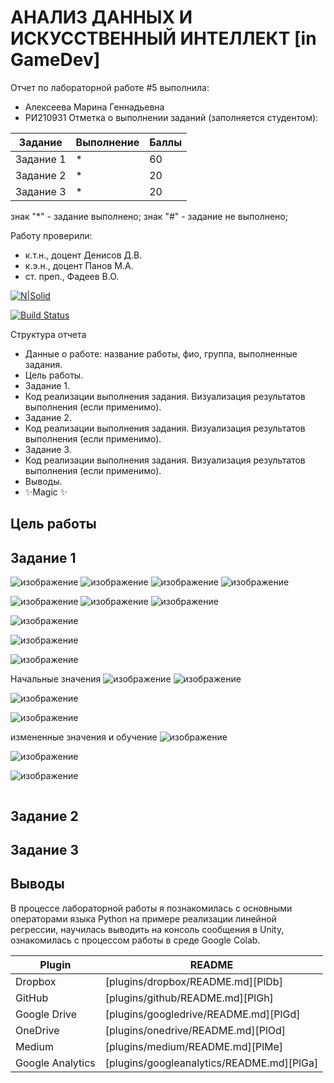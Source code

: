 # АНАЛИЗ ДАННЫХ И ИСКУССТВЕННЫЙ ИНТЕЛЛЕКТ [in GameDev]
Отчет по лабораторной работе #5 выполнила:
- Алексеева Марина Геннадьевна
- РИ210931
Отметка о выполнении заданий (заполняется студентом):

| Задание | Выполнение | Баллы |
| ------ | ------ | ------ |
| Задание 1 | * | 60 |
| Задание 2 | * | 20 |
| Задание 3 | * | 20 |

знак "*" - задание выполнено; знак "#" - задание не выполнено;

Работу проверили:
- к.т.н., доцент Денисов Д.В.
- к.э.н., доцент Панов М.А.
- ст. преп., Фадеев В.О.

[![N|Solid](https://cldup.com/dTxpPi9lDf.thumb.png)](https://nodesource.com/products/nsolid)

[![Build Status](https://travis-ci.org/joemccann/dillinger.svg?branch=master)](https://travis-ci.org/joemccann/dillinger)

Структура отчета

- Данные о работе: название работы, фио, группа, выполненные задания.
- Цель работы.
- Задание 1.
- Код реализации выполнения задания. Визуализация результатов выполнения (если применимо).
- Задание 2.
- Код реализации выполнения задания. Визуализация результатов выполнения (если применимо).
- Задание 3.
- Код реализации выполнения задания. Визуализация результатов выполнения (если применимо).
- Выводы.
- ✨Magic ✨

## Цель работы


## Задание 1
![изображение](https://user-images.githubusercontent.com/114138439/205098858-0350a796-68f9-415b-b706-ef33a639dab1.png)
![изображение](https://user-images.githubusercontent.com/114138439/205099011-97e3a4dc-fcbc-4fc0-8196-e00a122caa74.png)
![изображение](https://user-images.githubusercontent.com/114138439/205099098-0583c593-0bb2-4393-a30d-308f05d8ac0c.png)
![изображение](https://user-images.githubusercontent.com/114138439/205099231-7c31a2df-2b7d-43fd-a167-c1c1eed71f2c.png)


![изображение](https://user-images.githubusercontent.com/114138439/205104221-26cabe39-23a9-4965-816c-c683165b2389.png)
![изображение](https://user-images.githubusercontent.com/114138439/205108916-6a1c6d10-84d4-4bd5-9bcc-21cf70b1659c.png)
![изображение](https://user-images.githubusercontent.com/114138439/205126502-51011dac-8b5e-45bb-b97e-beee7977c4c3.png)


![изображение](https://user-images.githubusercontent.com/114138439/205110687-54b57ddf-7b4a-4053-8e12-785a502be155.png)

![изображение](https://user-images.githubusercontent.com/114138439/205110575-619f54b5-299f-4d15-b84e-126df0c3b7c3.png)

![изображение](https://user-images.githubusercontent.com/114138439/205112218-247caae5-c310-467d-83b4-c6a93e9a7396.png)

Начальные значения 
![изображение](https://user-images.githubusercontent.com/114138439/205114699-f05323a0-92ff-49f3-b7a7-a5e9c941c00d.png)
![изображение](https://user-images.githubusercontent.com/114138439/205112497-13903a8c-1807-40eb-b3fc-74aa17e288bd.png)

![изображение](https://user-images.githubusercontent.com/114138439/205125113-b3124b74-c554-41fb-af38-7c96cae1865f.png)



![изображение](https://user-images.githubusercontent.com/114138439/205115471-9c380c8b-2f02-4ef7-bcd6-13b62d867564.png)

измененные значения и обучение
![изображение](https://user-images.githubusercontent.com/114138439/205117231-43d832ba-22c5-45cc-99fe-a36b696d132b.png)

![изображение](https://user-images.githubusercontent.com/114138439/205116248-d6233bba-c67c-44b8-a570-8c104bcd14af.png)

![изображение](https://user-images.githubusercontent.com/114138439/205125824-e158955d-86b6-49b8-a08e-5263d6ec6ca7.png)






```

```

## Задание 2
###



## Задание 3

### 




## Выводы

В процессе лабораторной работы я познакомилась с основными операторами языка Python на примере реализации линейной регрессии, научилась выводить на консоль сообщения в Unity, ознакомилась с процессом работы в среде Google Colab.

| Plugin | README |
| ------ | ------ |
| Dropbox | [plugins/dropbox/README.md][PlDb] |
| GitHub | [plugins/github/README.md][PlGh] |
| Google Drive | [plugins/googledrive/README.md][PlGd] |
| OneDrive | [plugins/onedrive/README.md][PlOd] |
| Medium | [plugins/medium/README.md][PlMe] |
| Google Analytics | [plugins/googleanalytics/README.md][PlGa] |

